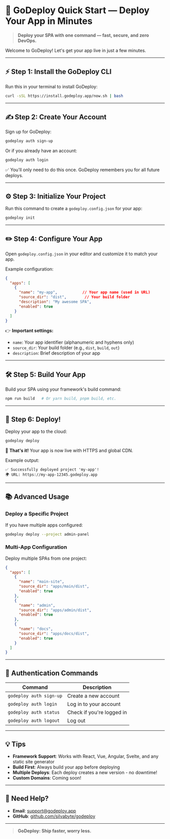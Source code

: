 # 🚀 GoDeploy Quick Start — Deploy Your App in Minutes

> **Deploy your SPA with one command — fast, secure, and zero DevOps.**

Welcome to GoDeploy! Let's get your app live in just a few minutes.

---

## ⚡ Step 1: Install the GoDeploy CLI

Run this in your terminal to install GoDeploy:

```bash
curl -sSL https://install.godeploy.app/now.sh | bash
```

---

## ✍️ Step 2: Create Your Account

Sign up for GoDeploy:

```bash
godeploy auth sign-up
```

Or if you already have an account:

```bash
godeploy auth login
```

✅ You'll only need to do this once. GoDeploy remembers you for all future deploys.

---

## ⚙️ Step 3: Initialize Your Project

Run this command to create a `godeploy.config.json` for your app:

```bash
godeploy init
```

---

## ✏️ Step 4: Configure Your App

Open `godeploy.config.json` in your editor and customize it to match your app.

Example configuration:

```json
{
  "apps": [
    {
      "name": "my-app",           // Your app name (used in URL)
      "source_dir": "dist",        // Your build folder
      "description": "My awesome SPA",
      "enabled": true
    }
  ]
}
```

👉 **Important settings:**
- `name`: Your app identifier (alphanumeric and hyphens only)
- `source_dir`: Your build folder (e.g., `dist`, `build`, `out`)
- `description`: Brief description of your app

---

## 🛠️ Step 5: Build Your App

Build your SPA using your framework's build command:

```bash
npm run build   # Or yarn build, pnpm build, etc.
```

---

## 🚀 Step 6: Deploy!

Deploy your app to the cloud:

```bash
godeploy deploy
```

🎉 **That's it!** Your app is now live with HTTPS and global CDN.

Example output:
```
✅ Successfully deployed project 'my-app'!
🌍 URL: https://my-app-12345.godeploy.app
```

---

## 📚 Advanced Usage

### Deploy a Specific Project

If you have multiple apps configured:

```bash
godeploy deploy --project admin-panel
```

### Multi-App Configuration

Deploy multiple SPAs from one project:

```json
{
  "apps": [
    {
      "name": "main-site",
      "source_dir": "apps/main/dist",
      "enabled": true
    },
    {
      "name": "admin",
      "source_dir": "apps/admin/dist",
      "enabled": true
    },
    {
      "name": "docs",
      "source_dir": "apps/docs/dist",
      "enabled": true
    }
  ]
}
```

---

## 🔑 Authentication Commands

| Command | Description |
|---------|-------------|
| `godeploy auth sign-up` | Create a new account |
| `godeploy auth login` | Log in to your account |
| `godeploy auth status` | Check if you're logged in |
| `godeploy auth logout` | Log out |

---

## 💡 Tips

- **Framework Support**: Works with React, Vue, Angular, Svelte, and any static site generator
- **Build First**: Always build your app before deploying
- **Multiple Deploys**: Each deploy creates a new version - no downtime!
- **Custom Domains**: Coming soon!

---

## 🤝 Need Help?

- **Email**: [support@godeploy.app](mailto:support@godeploy.app)
- **GitHub**: [github.com/silvabyte/godeploy](https://github.com/silvabyte/godeploy)

---

> **GoDeploy: Ship faster, worry less.**